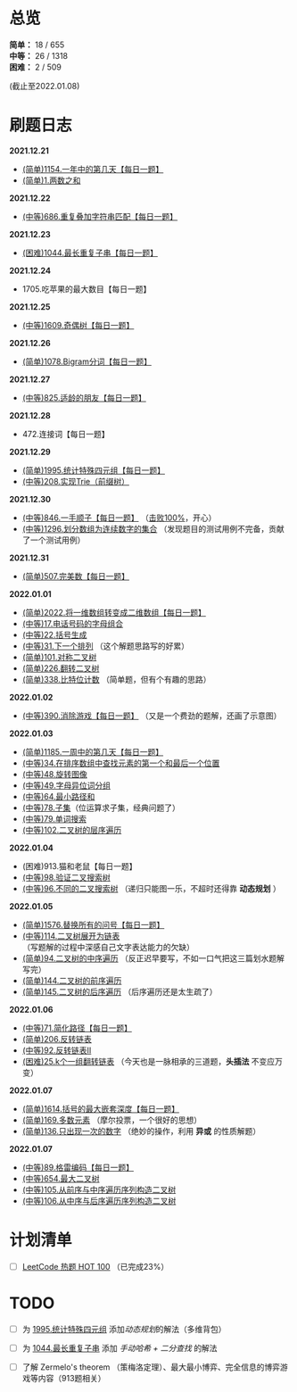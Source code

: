 # 总览
**简单：** 18 / 655<br>
**中等：** 26 / 1318<br>
**困难：** 2 / 509

(截止至2022.01.08)

# 刷题日志
**2021.12.21**
- [(简单)1154.一年中的第几天【每日一题】](solutions/1154.一年中的第几天.md) 
- [(简单)1.两数之和](solutions/1.两数之和.md)

**2021.12.22**
- [(中等)686.重复叠加字符串匹配【每日一题】](solutions/686.重复叠加字符串匹配.md)

**2021.12.23**
- [(困难)1044.最长重复子串【每日一题】](solutions/1044.最长重复子串.md)

**2021.12.24**
- 1705.吃苹果的最大数目【每日一题】

**2021.12.25**
- [(中等)1609.奇偶树【每日一题】](solutions/1609.奇偶树.md)

**2021.12.26**
- [(简单)1078.Bigram分词【每日一题】](solutions/1078.Bigram分词.md)

**2021.12.27**
- [(中等)825.适龄的朋友【每日一题】](solutions/825.适龄的朋友.md)

**2021.12.28**
- 472.连接词【每日一题】

**2021.12.29**
- [(简单)1995.统计特殊四元组【每日一题】](solutions/1995.统计特殊四元组.md)
- [(中等)208.实现Trie（前缀树）](solutions/208.实现Trie（前缀树）.md)

**2021.12.30**
- [(中等)846.一手顺子【每日一题】](solutions/846.一手顺子.md) （[击败100%](assets/846题击败100%.png)，开心）
- [(中等)1296.划分数组为连续数字的集合](solutions/1296.划分数组为连续数字的集合.md) （发现题目的测试用例不完备，贡献了一个测试用例）

**2021.12.31**
- [(简单)507.完美数【每日一题】](solutions/507.完美数.md)

**2022.01.01**
- [(简单)2022.将一维数组转变成二维数组【每日一题】](solutions/2022.将一维数组转变成二维数组.md)
- [(中等)17.电话号码的字母组合](solutions/17.电话号码的字母组合.md)
- [(中等)22.括号生成](solutions/22.括号生成.md)
- [(中等)31.下一个排列](solutions/31.下一个排列.md) （这个解题思路写的好累）
- [(简单)101.对称二叉树](solutions/101.对称二叉树.md)
- [(简单)226.翻转二叉树](solutions/226.翻转二叉树.md)
- [(简单)338.比特位计数](solutions/338.比特位计数.md) （简单题，但有个有趣的思路）

**2022.01.02**
- [(中等)390.消除游戏【每日一题】](solutions/390.消除游戏.md) （又是一个费劲的题解，还画了示意图）

**2022.01.03**
- [(简单)1185.一周中的第几天【每日一题】](solutions/1185.一周中的第几天.md)
- [(中等)34.在排序数组中查找元素的第一个和最后一个位置](solutions/34.在排序数组中查找元素的第一个和最后一个位置.md)
- [(中等)48.旋转图像](solutions/48.旋转图像.md)
- [(中等)49.字母异位词分组](solutions/49.字母异位词分组.md)
- [(中等)64.最小路径和](solutions/64.最小路径和.md)
- [(中等)78.子集](solutions/78.子集.md)（位运算求子集，经典问题了）
- [(中等)79.单词搜索](solutions/79.单词搜索.md)
- [(中等)102.二叉树的层序遍历](solutions/102.二叉树的层序遍历.md)

**2022.01.04**
- (困难)913.猫和老鼠【每日一题】
- [(中等)98.验证二叉搜索树](solutions/98.验证二叉搜索树.md)
- [(中等)96.不同的二叉搜索树](solutions/96.不同的二叉搜索树.md) （递归只能图一乐，不超时还得靠 **动态规划** ）

**2022.01.05**
- [(简单)1576.替换所有的问号【每日一题】](solutions/1576.替换所有的问号.md)
- [(中等)114.二叉树展开为链表](solutions/114.二叉树展开为链表.md) （写题解的过程中深感自己文字表达能力的欠缺）
- [(简单)94.二叉树的中序遍历](solutions/94.二叉树的中序遍历.md) （反正迟早要写，不如一口气把这三篇划水题解写完）
- [(简单)144.二叉树的前序遍历](solutions/144.二叉树的前序遍历.md)
- [(简单)145.二叉树的后序遍历](solutions/145.二叉树的后序遍历.md) （后序遍历还是太生疏了）

**2022.01.06**
- [(中等)71.简化路径【每日一题】](solutions/71.简化路径.md)
- [(简单)206.反转链表](solutions/206.反转链表.md)
- [(中等)92.反转链表II](solutions/92.反转链表II.md)
- [(困难)25.k个一组翻转链表](solutions/25.k个一组翻转链表.md) （今天也是一脉相承的三道题，**头插法** 不变应万变）

**2022.01.07**
- [(简单)1614.括号的最大嵌套深度【每日一题】](solutions/1614.括号的最大嵌套深度.md)
- [(简单)169.多数元素](solutions/169.多数元素.md) （摩尔投票，一个很好的思想）
- [(简单)136.只出现一次的数字](solutions/136.只出现一次的数字.md) （绝妙的操作，利用 **异或** 的性质解题）

**2022.01.07**
- [(中等)89.格雷编码【每日一题】](solutions/89.格雷编码.md)
- [(中等)654.最大二叉树](solutions/654.最大二叉树.md)
- [(中等)105.从前序与中序遍历序列构造二叉树](solutions/105.从前序与中序遍历序列构造二叉树.md)
- [(中等)106.从中序与后序遍历序列构造二叉树](solutions/106.从中序与后序遍历序列构造二叉树.md)


# 计划清单
- [ ] [LeetCode 热题 HOT 100](plan_list/Hot_100.md) （已完成23%）


# TODO
- [ ] 为 [1995.统计特殊四元组](solutions/1995.统计特殊四元组.md) 添加*动态规划*的解法（多维背包）
- [ ] 为 [1044.最长重复子串](solutions/1044.最长重复子串.md) 添加 *手动哈希 + 二分查找* 的解法
- [ ] 了解 Zermelo's theorem （策梅洛定理）、最大最小博弈、完全信息的博弈游戏等内容（913题相关）


